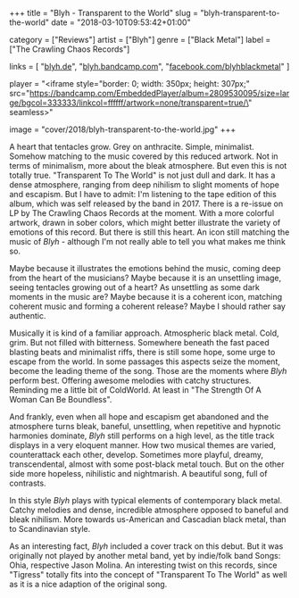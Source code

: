 +++
title = "Blyh - Transparent to the World"
slug = "blyh-transparent-to-the-world"
date = "2018-03-10T09:53:42+01:00"

category = ["Reviews"]
artist = ["Blyh"]
genre = ["Black Metal"]
label = ["The Crawling Chaos Records"]

links = [
	"[blyh.de](http://www.blyh.de)",
	"[blyh.bandcamp.com](https://blyh.bandcamp.com)",
	"[facebook.com/blyhblackmetal](https://www.facebook.com/blyhblackmetal)"
]

player = "<iframe style=\"border: 0; width: 350px; height: 307px;\" src=\"https://bandcamp.com/EmbeddedPlayer/album=2809530095/size=large/bgcol=333333/linkcol=ffffff/artwork=none/transparent=true/\" seamless></iframe>" 

image = "cover/2018/blyh-transparent-to-the-world.jpg"
+++


A heart that tentacles grow. Grey on anthracite. Simple, minimalist. Somehow matching to the music covered by this reduced artwork. Not in terms of minimalism, more about the bleak atmosphere. But even this is not totally true. "Transparent To The World" is not just dull and dark. It has a dense atmosphere, ranging from deep nihilism to slight moments of hope and escapism. 
But I have to admit: I'm listening to the tape edition of this album, which was self released by the band in 2017. There is a re-issue on LP by The Crawling Chaos Records at the moment. With a more colorful artwork, drawn in sober colors, which might better illustrate the variety of emotions of this record. But there is still this heart. An icon still matching the music of _Blyh_ - although I'm not really able to tell you what makes me think so.

Maybe because it illustrates the emotions behind the music, coming deep from the heart of the musicians? Maybe because it is an unsettling image, seeing tentacles growing out of a heart? As unsettling as some dark moments in the music are? Maybe because it is a coherent icon, matching coherent music and forming a coherent release? Maybe I should rather say authentic.

Musically it is kind of a familiar approach. Atmospheric black metal. Cold, grim. But not filled with bitterness. Somewhere beneath the fast paced blasting beats and minimalist riffs, there is still some hope, some urge to escape from the world. In some passages this aspects seize the moment, become the leading theme of the song. Those are the moments where _Blyh_ perform best. Offering awesome melodies with catchy structures. Reminding me a little bit of ColdWorld. At least in "The Strength Of A Woman Can Be Boundless".

And frankly, even when all hope and escapism get abandoned and the atmosphere turns bleak, baneful, unsettling, when repetitive and hypnotic harmonies dominate, _Blyh_ still performs on a high level, as the title track displays in a very eloquent manner. How two musical themes are varied, counterattack each other, develop. Sometimes more playful, dreamy, transcendental, almost with some post-black metal touch. But on the other side more hopeless, nihilistic and nightmarish. A beautiful song, full of contrasts.

In this style _Blyh_ plays with typical elements of contemporary black metal. Catchy melodies and dense, incredible atmosphere opposed to baneful and bleak nihilism. More towards us-American and Cascadian black metal, than to Scandinavian style.

As an interesting fact, _Blyh_ included a cover track on this debut. But it was originally not played by another metal band, yet by indie/folk band Songs: Ohia, respective Jason Molina. An interesting twist on this records, since "Tigress" totally fits into the concept of "Transparent To The World" as well as it is a nice adaption of the original song.


